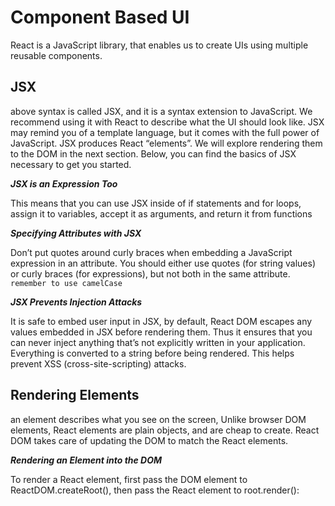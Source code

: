 # Component Based UI

React is a JavaScript library, that enables us to create UIs using multiple reusable components.


## JSX

above syntax is called JSX, and it is a syntax extension to JavaScript. We recommend using it with React to describe what the UI should look like. JSX may remind you of a template language, but it comes with the full power of JavaScript. JSX produces React “elements”. We will explore rendering them to the DOM in the next section. Below, you can find the basics of JSX necessary to get you started.


**_JSX is an Expression Too_**

This means that you can use JSX inside of if statements and for loops, assign it to variables, accept it as arguments, and return it from functions


**_Specifying Attributes with JSX_**

Don’t put quotes around curly braces when embedding a JavaScript expression in an attribute. You should either use quotes (for string values) or curly braces (for expressions), but not both in the same attribute. `remember to use camelCase`



**_JSX Prevents Injection Attacks_**

It is safe to embed user input in JSX, by default, React DOM escapes any values embedded in JSX before rendering them. Thus it ensures that you can never inject anything that’s not explicitly written in your application. Everything is converted to a string before being rendered. This helps prevent XSS (cross-site-scripting) attacks.

## Rendering Elements

an element describes what you see on the screen, Unlike browser DOM elements, React elements are plain objects, and are cheap to create. React DOM takes care of updating the DOM to match the React elements.

**_Rendering an Element into the DOM_**

To render a React element, first pass the DOM element to ReactDOM.createRoot(), then pass the React element to root.render():
